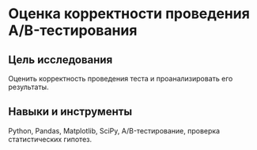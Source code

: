 # Оценка корректности проведения A/B-тестирования

## Цель исследования

Оценить корректность проведения теста и проанализировать его результаты.

## Навыки и инструменты

Python, Pandas, Matplotlib, SciPy, A/B-тестирование, проверка статистических гипотез.
